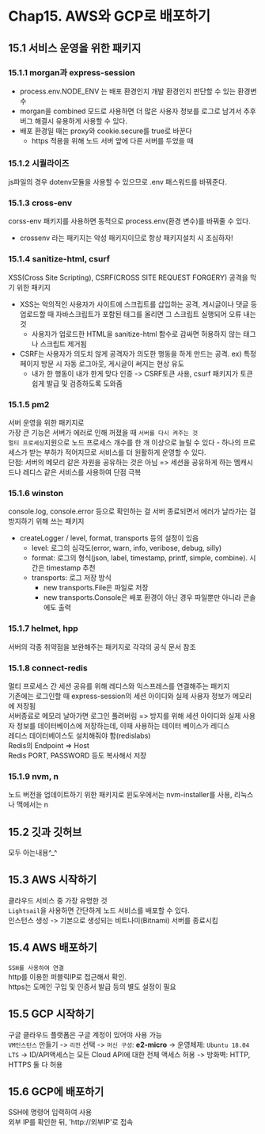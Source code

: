 # Chap15. AWS와 GCP로 배포하기

## 15.1 서비스 운영을 위한 패키지
### 15.1.1 morgan과 express-session
- process.env.NODE_ENV 는 배포 환경인지 개발 환경인지 판단할 수 있는 환경변수
- morgan을 combined 모드로 사용하면 더 많은 사용자 정보를 로그로 남겨서 추후 버그 해결시 유용하게 사용할 수 있다.
- 배포 환경일 때는 proxy와 cookie.secure를 true로 바꾼다
    - https 적용을 위해 노드 서버 앞에 다른 서버를 두었을 때

### 15.1.2 시퀄라이즈
js파일의 경우 dotenv모듈을 사용할 수 있으므로 .env 패스워드를 바꿔준다.

### 15.1.3 cross-env
corss-env 패키지를 사용하면 동적으로 process.env(환경 변수)를 바꿔줄 수 있다.
* crossenv 라는 패키지는 악성 패키지이므로 항상 패키지설치 시 조심하자!

### 15.1.4 sanitize-html, csurf
XSS(Cross Site Scripting), CSRF(CROSS SITE REQUEST FORGERY) 공격을 막기 위한 패키지   
- XSS는 악의적인 사용자가 사이트에 스크립트를 삽입하는 공격, 게시글이나 댓글 등 업로드할 때 자바스크립트가 포함된 태그를 올리면 그 스크립트 실행되어 오류 내는 것
    - 사용자가 업로드한 HTML을 sanitize-html 함수로 감싸면 허용하지 않는 태그나 스크립트 제거됨
- CSRF는 사용자가 의도치 않게 공격자가 의도한 행동을 하게 만드는 공격. ex) 특정 페이지 방문 시 자동 로그아웃, 게시글이 써지는 현상 유도
    - 내가 한 행동이 내가 한게 맞다 인증 -> CSRF토큰 사용, csurf 패키지가 토큰 쉽게 발급 및 검증하도록 도와줌

### 15.1.5 pm2
서버 운영을 위한 패키지로   
가장 큰 기능은 서버가 에러로 인해 꺼졌을 때 `서버를 다시 켜주는 것`   
`멀티 프로세싱`지원으로 노드 프로세스 개수를 한 개 이상으로 늘릴 수 있다 - 하나의 프로세스가 받는 부하가 적어지므로 서비스를 더 원활하게 운영할 수 있다.   
단점: 서버의 메모리 같은 자원을 공유하는 것은 아님 => 세션을 공유하게 하는 멤캐시드나 레디스 같은 서비스를 사용하여 단점 극복

### 15.1.6 winston
console.log, console.error 등으로 확인하는 걸 서버 종료되면서 에러가 날라가는 걸 방지하기 위해 쓰는 패키지
- createLogger / level, format, transports 등의 설정이 있음
    - level: 로그의 심각도(error, warn, info, veribose, debug, silly)
    - format: 로그의 형식(json, label, timestamp, printf, simple, combine). 시간은 timestamp 추천
    - transports: 로그 저장 방식
        - new transports.File은 파일로 저장
        - new transports.Console은 배포 환경이 아닌 경우 파일뿐만 아니라 콘솔에도 출력

### 15.1.7 helmet, hpp
서버의 각종 취약점을 보완해주는 패키지로 각각의 공식 문서 참조

### 15.1.8 connect-redis
멀티 프로세스 간 세션 공유를 위해 레디스와 익스프레스를 연결해주는 패키지   
기존에는 로그인할 때 express-session의 세션 아이디와 실제 사용자 정보가 메모리에 저장됨   
서버종료로 메모리 날아가면 로그인 풀려버림 => 방지를 위해 세션 아이디와 실제 사용자 정보를 데이터베이스에 저장하는데, 이때 사용하는 데이터 베이스가 레디스   
레디스 데이터베이스도 설치해줘야 함(redislabs)   
Redis의 Endpoint => Host   
Redis PORT, PASSWORD 등도 복사해서 저장

### 15.1.9 nvm, n
노드 버전을 업데이트하기 위한 패키지로 윈도우에서는 nvm-installer를 사용, 리눅스나 맥에서는 n

## 15.2 깃과 깃허브
모두 아는내용^_^

## 15.3 AWS 시작하기
클라우드 서비스 중 가장 유명한 것   
`Lightsail`을 사용하면 간단하게 노드 서비스를 배포할 수 있다.   
인스턴스 생성 -> 기본으로 생성되는 비트나미(Bitnami) 서버를 종료시킴

## 15.4 AWS 배포하기
`SSH를 사용하여 연결`   
http를 이용한 퍼블릭IP로 접근해서 확인.   
https는 도메인 구입 및 인증서 발급 등의 별도 설정이 필요   


## 15.5 GCP 시작하기
구글 클라우드 플랫폼은 구글 계정이 있어야 사용 가능   
`VM인스턴스` 만들기 -> `리전` 선택 -> `머신 구성`: **e2-micro** -> 운영체제: `Ubuntu 18.04 LTS` -> ID/API액세스는 모든 Cloud API에 대한 전체 액세스 허용 -> 방화벽: HTTP, HTTPS 둘 다 허용

## 15.6 GCP에 배포하기
SSH에 명령어 입력하여 사용   
외부 IP를 확인한 뒤, 'http://외부IP'로 접속
